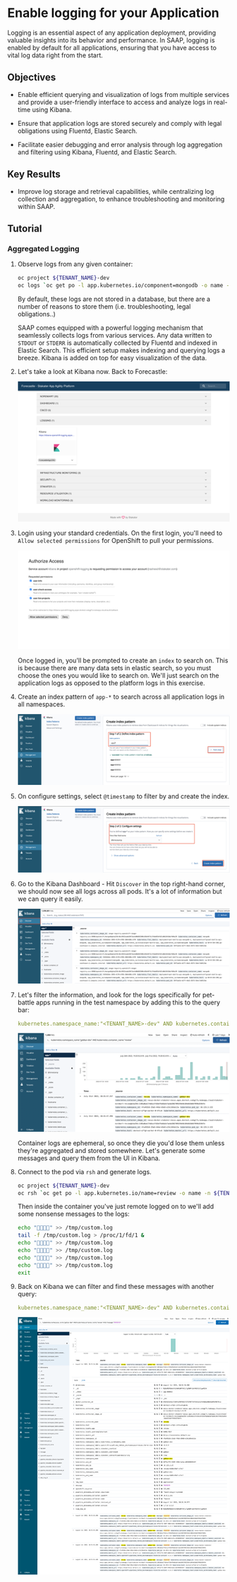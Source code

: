 # Enable logging for your Application

Logging is an essential aspect of any application deployment, providing valuable insights into its behavior and performance. In SAAP, logging is enabled by default for all applications, ensuring that you have access to vital log data right from the start.

## Objectives

- Enable efficient querying and visualization of logs from multiple services and provide a user-friendly interface to access and analyze logs in real-time using Kibana.

- Ensure that application logs are stored securely and comply with legal obligations using Fluentd, Elastic Search.

- Facilitate easier debugging and error analysis through log aggregation and filtering using Kibana, Fluentd, and Elastic Search.

## Key Results

- Improve log storage and retrieval capabilities, while centralizing log collection and aggregation, to enhance troubleshooting and monitoring within SAAP.

## Tutorial

### Aggregated Logging

1. Observe logs from any given container:

    ```bash
    oc project ${TENANT_NAME}-dev
    oc logs `oc get po -l app.kubernetes.io/component=mongodb -o name -n ${TENANT_NAME}-dev` --since 10m
    ```

    By default, these logs are not stored in a database, but there are a number of reasons to store them (i.e. troubleshooting, legal obligations..)

    SAAP comes equipped with a powerful logging mechanism that seamlessly collects logs from various services. Any data written to `STDOUT` or `STDERR` is automatically collected by Fluentd and indexed in Elastic Search. This efficient setup makes indexing and querying logs a breeze. Kibana is added on top for easy visualization of the data.

1. Let's take a look at Kibana now. Back to Forecastle:

    ![Forecastle-Kibana](./images/forecastle-kibana.png)

1. Login using your standard credentials. On the first login, you'll need to `Allow selected permissions` for OpenShift to pull your permissions.

    ![Kibana-authorize-access](./images/kibana-authorize-access.png)

    Once logged in, you'll be prompted to create an `index` to search on. This is because there are many data sets in elastic search, so you must choose the ones you would like to search on. We'll just search on the application logs as opposed to the platform logs in this exercise.

1. Create an index pattern of `app-*` to search across all application logs in all namespaces.

    ![Kibana-create-index](./images/kibana-create-index.png)

1. On configure settings, select `@timestamp` to filter by and create the index.

    ![Kibana-create-index-timestamp](./images/kibana-create-index-timestamp.png)

1. Go to the Kibana Dashboard - Hit `Discover` in the top right-hand corner, we should now see all logs across all pods. It's a lot of information but we can query it easily.

    ![Kibana-discover](./images/kibana-discover.png)

1. Let's filter the information, and look for the logs specifically for pet-battle apps running in the test namespace by adding this to the query bar:

    ```yaml
    kubernetes.namespace_name:"<TENANT_NAME>-dev" AND kubernetes.container_name:"review"
    ```

    ![Kibana-example-query](./images/kibana-example-query-2.png)

    Container logs are ephemeral, so once they die you'd lose them unless they're aggregated and stored somewhere. Let's generate some messages and query them from the UI in Kibana.

1. Connect to the pod via `rsh` and generate logs.

    ```bash
    oc project ${TENANT_NAME}-dev
    oc rsh `oc get po -l app.kubernetes.io/name=review -o name -n ${TENANT_NAME}-dev`
    ```

    Then inside the container you've just remote logged on to we'll add some nonsense messages to the logs:

    ```bash
    echo "🦄🦄🦄🦄" >> /tmp/custom.log
    tail -f /tmp/custom.log > /proc/1/fd/1 &
    echo "🦄🦄🦄🦄" >> /tmp/custom.log
    echo "🦄🦄🦄🦄" >> /tmp/custom.log
    echo "🦄🦄🦄🦄" >> /tmp/custom.log
    echo "🦄🦄🦄🦄" >> /tmp/custom.log
    exit
    ```

1. Back on Kibana we can filter and find these messages with another query:

    ```yaml
    kubernetes.namespace_name:"<TENANT_NAME>-dev" AND kubernetes.container_name:"review" AND message:"🦄🦄🦄🦄"
    ```

    ![Kibana-review-unicorn](./images/kibana-review-unicorn.png)

